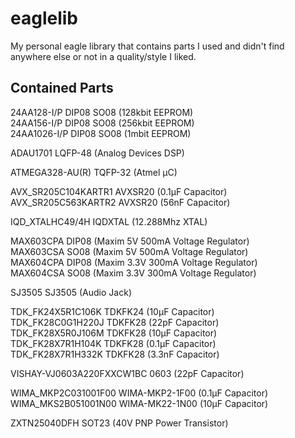 # eaglelib
My personal eagle library that contains parts I used and didn't find anywhere else or not in a quality/style I liked.

## Contained Parts

24AA128-I/P DIP08 SO08 (128kbit EEPROM)  
24AA156-I/P DIP08 SO08 (256kbit EEPROM)  
24AA1026-I/P DIP08 SO08 (1mbit EEPROM)  

ADAU1701 LQFP-48 (Analog Devices DSP)  

ATMEGA328-AU(R) TQFP-32 (Atmel µC)  

AVX_SR205C104KARTR1 AVXSR20 (0.1µF Capacitor)  
AVX_SR205C563KARTR2 AVXSR20 (56nF Capacitor)  

IQD_XTALHC49/4H IQDXTAL (12.288Mhz XTAL)  

MAX603CPA DIP08 (Maxim 5V 500mA Voltage Regulator)  
MAX603CSA SO08 (Maxim 5V 500mA Voltage Regulator)  
MAX604CPA DIP08 (Maxim 3.3V 300mA Voltage Regulator)  
MAX604CSA SO08 (Maxim 3.3V 300mA Voltage Regulator)  

SJ3505 SJ3505 (Audio Jack)  

TDK_FK24X5R1C106K TDKFK24 (10µF Capacitor)  
TDK_FK28C0G1H220J TDKFK28 (22pF Capacitor)  
TDK_FK28X5R0J106M TDKFK28 (10µF Capacitor)  
TDK_FK28X7R1H104K TDKFK28 (0.1µF Capacitor)  
TDK_FK28X7R1H332K TDKFK28 (3.3nF Capacitor)  

VISHAY-VJ0603A220FXXCW1BC 0603 (22pF Capacitor)  

WIMA_MKP2C031001F00 WIMA-MKP2-1F00 (0.1µF Capacitor)  
WIMA_MKS2B051001N00 WIMA-MK22-1N00 (10µF Capacitor)  

ZXTN25040DFH SOT23 (40V PNP Power Transistor)  
